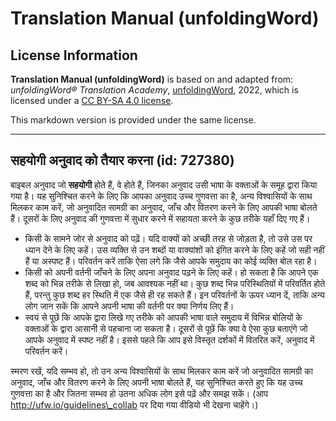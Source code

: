 # Translation Manual (unfoldingWord)

## License Information

**Translation Manual (unfoldingWord)** is based on and adapted from: _unfoldingWord® Translation Academy_, [unfoldingWord](https://unfoldingword.org/utw), 2022, which is licensed under a [CC BY-SA 4.0 license](https://creativecommons.org/licenses/by-sa/4.0/legalcode.en).

This markdown version is provided under the same license.



--------------------------------

## सहयोगी अनुवाद को तैयार करना (id: 727380)

बाइबल अनुवाद जो **सहयोगी** होते हैं, वे होते हैं, जिनका अनुवाद उसी भाषा के वक्ताओं के समूह द्वारा किया गया है। यह सुनिश्चित करने के लिए कि आपका अनुवाद उच्च गुणवत्ता का है, अन्य विश्वासियों के साथ मिलकर काम करें, जो अनुवादित सामग्री का अनुवाद, जाँच और वितरण करने के लिए आपकी भाषा बोलते हैं। दूसरों के लिए अनुवाद की गुणवत्ता में सुधार करने में सहायता करने के कुछ तरीके यहाँ दिए गए हैं।

* किसी के सामने जोर से अनुवाद को पढ़ें। यदि वाक्यों को अच्छी तरह से जोड़ता है, तो उसे उस पर ध्यान देने के लिए कहें। उस व्यक्ति से उन शब्दों या वाक्यांशों को इंगित करने के लिए कहें जो सही नहीं हैं या अस्पष्ट हैं। परिवर्तन करें ताकि ऐसा लगे कि जैसे आपके समुदाय का कोई व्यक्ति बोल रहा है।
* किसी को अपनी वर्तनी जाँचने के लिए अपना अनुवाद पढ़ने के लिए कहें। हो सकता है कि आपने एक शब्द को भिन्न तरीके से लिखा हो, जब आवश्यक नहीं था। कुछ शब्द भिन्न परिस्थितियों में परिवर्तित होते हैं, परन्तु कुछ शब्द हर स्थिति में एक जैसे ही रह सकते हैं। इन परिवर्तनों के ऊपर ध्यान दें, ताकि अन्य लोग जान सकें कि आपने अपनी भाषा की वर्तनी पर क्या निर्णय लिए हैं।
* स्वयं से पूछें कि आपके द्वारा लिखे गए तरीके को आपकी भाषा वाले समुदाय में विभिन्न बोलियों के वक्ताओं के द्वारा आसानी से पहचाना जा सकता है। दूसरों से पूछें कि क्या वे ऐसा कुछ बताएंगे जो आपके अनुवाद में स्पष्ट नहीं है। इससे पहले कि आप इसे विस्तृत दर्शकों में वितरित करें, अनुवाद में परिवर्तन करें।

स्मरण रखें, यदि सम्भव हो, तो उन अन्य विश्वासियों के साथ मिलकर काम करें जो अनुवादित सामग्री का अनुवाद, जाँच और वितरण करने के लिए अपनी भाषा बोलते हैं, यह सुनिश्चित करते हुए कि यह उच्च गुणवत्ता का है और जितना सम्भव हो उतना अधिक लोग इसे पढ़ें और समझ सकें। (आप http://ufw.io/guidelines\_collab पर दिया गया वीडियो भी देखना चाहेंगे।)


